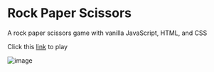 # Rock Paper Scissors 
A rock paper scissors game with vanilla JavaScript, HTML, and CSS


Click this [link](https://rock-paper-scissors-six-jade.vercel.app/) to play

![image](https://github.com/macaroonforu/rock-paper-scissors/assets/121368271/7c90d210-17a2-482d-9523-a0195d435a78)
